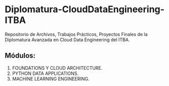 # Diplomatura-CloudDataEngineering-ITBA
Repositorio de Archivos, Trabajos Prácticos, Proyectos Finales de la Diplomatura Avanzada en Cloud Data Engineering del ITBA.

## Módulos:

1.	FOUNDATIONS Y CLOUD ARCHITECTURE.
2.	PYTHON DATA APPLICATIONS.
3.	MACHINE LEARNING ENGINEERING.
